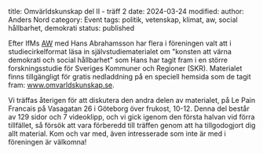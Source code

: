 title: Omvärldskunskap del II - träff 2
date: 2024-03-24
modified:
author: Anders Nord
category: Event
tags: politik, vetenskap, klimat, aw, social hållbarhet, demokrati
status: published

Efter IfMs [AW](/posts/event-aw-2023-12-06) med Hans Abrahamsson har flera
i föreningen valt att i studiecirkelformat läsa in självstudiematerialet om "konsten
att värna demokrati och social hållbarhet" som Hans har tagit fram i en större
forskningsstudie för Sveriges Kommuner och Regioner (SKR). Materialet finns tillgängligt
för gratis nedladdning på en speciell hemsida som de tagit fram:
<a href="https://www.omvarldskunskap.se" target="_blank">www.omvarldskunskap.se</a>.

Vi träffas återigen för att diskutera den andra delen av materialet, på Le Pain
Francais på Vasagatan 26 i Göteborg över frukost, 10-12.
Denna del består av 129 sidor och 7 videoklipp, och vi gick igenom den första halvan
vid förra tillfället, så försök att vara förberedd till träffen genom att ha
tillgodogjort dig allt material.
Kom och var med, även intresserade som inte är med i föreningen är välkomna!
